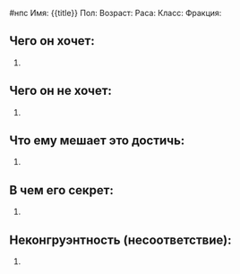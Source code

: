 
#нпс
Имя: {{title}}
Пол:
Возраст:
Раса:
Класс:
Фракция:
## Чего он хочет:
1. 
## Чего он не хочет:
1. 
## Что ему мешает это достичь:
1. 
## В чем его секрет:
1. 
## Неконгруэнтность (несоответствие):
1. 